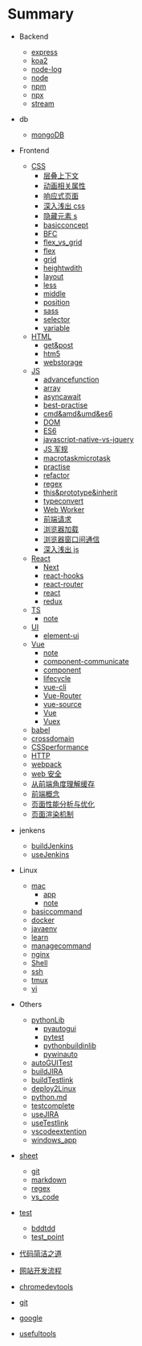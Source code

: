 # Summary

- Backend
  - [express](docs/backend/express.md)
  - [koa2](docs/backend/koa2.md)
  - [node-log](docs/backend/node-log.md)
  - [node](docs/backend/node.md)
  - [npm](docs/backend/npm.md)
  - [npx](docs/backend/npx.md)
  - [stream](docs/backend/stream.md)
- db
  - [mongoDB](docs/db/mongoDB.md)
- Frontend
  - [CSS]()
    - [层叠上下文](docs/frontend/css/层叠上下文.md)
    - [动画相关属性](docs/frontend/css/动画相关属性.md)
    - [响应式页面](docs/frontend/css/响应式页面.md)
    - [深入浅出 css](docs/frontend/css/深入浅出css.md)
    - [隐藏元素 s](docs/frontend/css/隐藏元素.md)
    - [basicconcept](docs/frontend/css/basicconcept.md)
    - [BFC](docs/frontend/css/BFC.md)
    - [flex_vs_grid](docs/frontend/css/flex_vs_grid.md)
    - [flex](docs/frontend/css/flex.md)
    - [grid](docs/frontend/css/grid.md)
    - [heightwdith](docs/frontend/css/heightwdith.md)
    - [layout](docs/frontend/css/layout.md)
    - [less](docs/frontend/css/less.md)
    - [middle](docs/frontend/css/middle.md)
    - [position](docs/frontend/css/position.md)
    - [sass](docs/frontend/css/sass.md)
    - [selector](docs/frontend/css/selector.md)
    - [variable](docs/frontend/css/variable.md)
  - [HTML]()
    - [get&post](docs/frontend/html/get&post.md)
    - [htm5](docs/frontend/html/htm5.md)
    - [webstorage](docs/frontend/html/webstorage.md)
  - [JS]()
    - [advancefunction](docs/frontend/js/advancefunction.md)
    - [array](docs/frontend/js/array.md)
    - [asyncawait](docs/frontend/js/asyncawait.md)
    - [best-practise](docs/frontend/js/best-practise.md)
    - [cmd&amd&umd&es6](docs/frontend/js/cmd&amd&umd&es6.md)
    - [DOM](docs/frontend/js/DOM.md)
    - [ES6](docs/frontend/js/ES6.md)
    - [javascript-native-vs-jquery](docs/frontend/js/javascript-native-vs-jquery.md)
    - [JS 军规](docs/frontend/js/JS军规.md)
    - [macrotaskmicrotask](docs/frontend/js/macrotaskmicrotask.md)
    - [practise](docs/frontend/js/practise.md)
    - [refactor](docs/frontend/js/refactor.md)
    - [regex](docs/frontend/js/regex.md)
    - [this&prototype&inherit](docs/frontend/js/this&prototype&inherit.md)
    - [typeconvert](docs/frontend/js/typeconvert.md)
    - [Web Worker](docs/frontend/js/webworker.md)
    - [前端请求](docs/frontend/js/前端请求.md)
    - [浏览器加载](docs/frontend/js/浏览器加载.md)
    - [浏览器窗口间通信](docs/frontend/js/浏览器窗口间通信.md)
    - [深入浅出 js](docs/frontend/js/深入浅出js.md)
  - [React]()
    - [Next](docs/frontend/React/Next.md)
    - [react-hooks](docs/frontend/React/react-hooks.md)
    - [react-router](docs/frontend/React/react-router.md)
    - [react](docs/frontend/React/react.md)
    - [redux](docs/frontend/React/redux.md)
  - [TS]()
    - [note](docs/frontend/TS/note.md)
  - [UI]()
    - [element-ui](docs/frontend/UI/element-ui.md)
  - [Vue]()
    - [note](docs/frontend/Vue/note.md)
    - [component-communicate](docs/frontend/Vue/component-communicate.md)
    - [component](docs/frontend/Vue/component.md)
    - [lifecycle](docs/frontend/Vue/lifecycle.md)
    - [vue-cli](docs/frontend/Vue/vue-cli.md)
    - [Vue-Router](docs/frontend/Vue/vue-router.md)
    - [vue-source](docs/frontend/Vue/vue-source.md)
    - [Vue](docs/frontend/Vue/Vue.md)
    - [Vuex](docs/frontend/Vue/Vuex.md)
  - [babel](docs/frontend/babel.md)
  - [crossdomain](docs/frontend/crossdomain.md)
  - [CSSperformance](docs/frontend/CSSperformance.md)
  - [HTTP](docs/frontend/HTTP.md)
  - [webpack](docs/frontend/webpack.md)
  - [web 安全](docs/frontend/web安全.md)
  - [从前端角度理解缓存](docs/frontend/从前端角度理解缓存.md)
  - [前端概念](docs/frontend/前端概念.md)
  - [页面性能分析与优化](docs/frontend/页面性能分析与优化.md)
  - [页面渲染机制](docs/frontend/页面渲染机制.md)
- jenkens
  - [buildJenkins](docs/jenkens/buildJenkins.md)
  - [useJenkins](docs/jenkens/useJenkins.md)
- Linux

  - [mac]()
    - [app](docs/Linux/mac/app.md)
    - [note](docs/Linux/mac/note.md)
  - [basiccommand](docs/Linux/basiccommand.md)
  - [docker](docs/Linux/ssh.md)
  - [javaenv](docs/Linux/javaenv.md)
  - [learn](docs/Linux/learn.md)
  - [managecommand](docs/Linux/managecommand.md)
  - [nginx](docs/Linux/nginx.md)
  - [Shell](docs/Linux/Shell.md)
  - [ssh](docs/Linux/ssh.md)
  - [tmux](docs/Linux/tmux.md)
  - [vi](docs/Linux/vi.md)

- Others
  - [pythonLib]()
    - [pyautogui](docs/others/pythonLib/pyautogui.md)
    - [pytest](docs/others/pythonLib/pytest.md)
    - [pythonbuildinlib](docs/others/pythonLib/pythonbuildinlib.md)
    - [pywinauto](docs/others/pythonLib/pywinauto.md)
  - [autoGUITest](docs/others/autoGUITest.md)
  - [buildJIRA](docs/others/buildJIRA.md)
  - [buildTestlink](docs/others/buildTestlink.md)
  - [deploy2Linux](docs/others/deploy2Linux.md)
  - [python.md](docs/others/python.md)
  - [testcomplete](docs/others/testcomplete.md)
  - [useJIRA](docs/others/useJIRA.md)
  - [useTestlink](docs/others/useTestlink.md)
  - [vscodeextention](docs/others/vscodeextention.md)
  - [windows_app](docs/others/windows_app.md)
- [sheet]()
  - [git](docs/sheet/git.md)
  - [markdown](docs/sheet/markdown.md)
  - [regex](docs/sheet/regex.md)
  - [vs_code](docs/sheet/vs_code.md)
- [test]()
  - [bddtdd](docs/test/bddtdd.md)
  - [test_point](docs/test/test_point.md)
- [代码简洁之道](docs/代码简洁之道.md)
- [网站开发流程](docs/网站开发流程.md)
- [chromedevtools](docs/chromedevtools.md)
- [git](docs/git.md)
- [google](docs/google.md)
- [usefultools](docs/usefultools.md)
